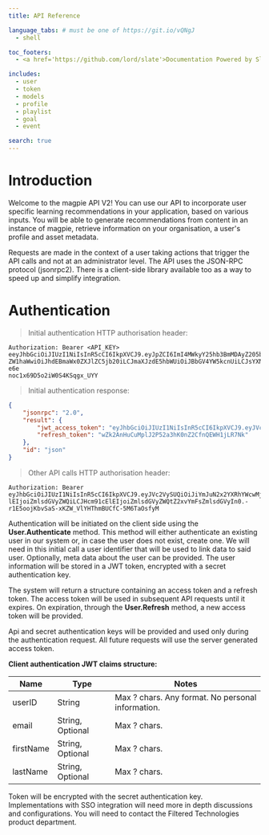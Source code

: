 ```yaml
---
title: API Reference

language_tabs: # must be one of https://git.io/vQNgJ
  - shell

toc_footers:
  - <a href='https://github.com/lord/slate'>Documentation Powered by Slate</a>

includes:
  - user
  - token
  - models
  - profile
  - playlist
  - goal
  - event

search: true
---
```


# Introduction

Welcome to the magpie API V2! You can use our API to incorporate user specific learning recommendations in your application, based on various inputs. You will be able to generate recommendations from content in an instance of magpie, retrieve information on your organisation, a user's profile and asset metadata.

Requests are made in the context of a user taking actions that trigger the API calls and not at an administrator level.
The API uses the JSON-RPC protocol (jsonrpc2). There is a client-side library available too as a way to speed up and simplify integration.


# Authentication

> Initial authentication HTTP authorisation header:

```http
Authorization: Bearer <API_KEY> eeyJhbGciOiJIUzI1NiIsInR5cCI6IkpXVCJ9.eyJpZCI6ImI4MWkyY25hb3BmMDAyZ205bmJnIiwi
ZW1haWwiOiJhdEBmaWx0ZXJlZC5jb20iLCJmaXJzdE5hbWUiOiJBbGV4YW5kcnUiLCJsYXN0TmFtZSI6IlRyaWNhIn0.g_ZY56SDwIrIoc-e6e
noc1x69D5o2iW0S4KSqgx_UYY
```
> Initial authentication response:

```json
{
	"jsonrpc": "2.0",
	"result": {
		"jwt_access_token": "eyJhbGciOiJIUzI1NiIsInR5cCI6IkpXVCJ9.eyJVc2VySUQiOiJiYmJuN2x2YXRhYWcwMjZpdjJtZyIsIk9yZ0lEIjoiZmlsdGVyZWQiLCJHcm91cElEIjoiZmlsdGVyZWQtZ2xvYmFsZmlsdGVyIn0.e7A_2EQLwS3v7dOVTq0I5afjnmSWYfqmBngFOlRsaJI",
		"refresh_token": "wZk2AnHuCuMplJ2P52a3hK0nZ2CfnQEWH1jLR7Nk"
	},
	"id": "json"
}
```

> Other API calls HTTP authorisation header:

```http
Authorization: Bearer eyJhbGciOiJIUzI1NiIsInR5cCI6IkpXVCJ9.eyJVc2VySUQiOiJiYmJuN2x2YXRhYWcwMjZpdjJtZyIsIk9yZ0
lEIjoiZmlsdGVyZWQiLCJHcm91cElEIjoiZmlsdGVyZWQtZ2xvYmFsZmlsdGVyIn0.-r1E5oojKbvSaS-xKZW_VlYHThmBUCfC-5M6TaOsfyM
```

Authentication will be initiated on the client side using the **User.Authenticate** method. This method will either authenticate an existing user in our
system or, in case the user does not exist, create one. We will need in this initial call a user identifier that will be used to link data to said user. Optionally, meta data about the user can be provided. The user information will be stored in a JWT token, encrypted with a secret authentication key.

The system will return a structure containing an access token and a refresh token. The access token will be used in subsequent API requests until it expires.
On expiration, through the **User.Refresh** method, a new access token will be provided.

Api and secret authentication keys will be provided and used only during the authentication request. All future requests will use the server generated access token.

**Client authentication JWT claims structure:**

Name | Type | Notes
--------- | ------- | -----------
userID | String | Max ? chars. Any format. No personal information.
email | String, Optional | Max ? chars.
firstName | String, Optional | Max ? chars.
lastName | String, Optional | Max ? chars.

<aside class="notice">
Token will be encrypted with the secret authentication key.
</aside>

<aside class="warning">
Implementations with SSO integration will need more in depth discussions and configurations.
You will need to contact the Filtered Technologies product department.
</aside>
